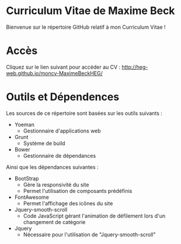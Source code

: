 # Curriculum Vitae de Maxime Beck
Bienvenue sur le répertoire GitHub relatif à mon Curriculum Vitae !

# Accès
Cliquez sur le lien suivant pour accéder au CV : http://heg-web.github.io/moncv-MaximeBeckHEG/

# Outils et Dépendences
Les sources de ce répertoire sont basées sur les outils suivants :
* Yoeman
  * Gestionnaire d'applications web
* Grunt
  * Système de build
* Bower
  * Gestionnaire de dépendances

Ainsi que les dépendances suivantes :
* BootStrap
  * Gère la responsivité du site
  * Permet l'utilisation de composants prédéfinis
* FontAwesome
  * Permet l'affichage des icônes du site
* Jquery-smooth-scroll
  * Code JavaScript gérant l'animation de défilement lors d'un changement de catégorie
* Jquery
  * Nécessaire pour l'utilisation de "Jquery-smooth-scroll"
